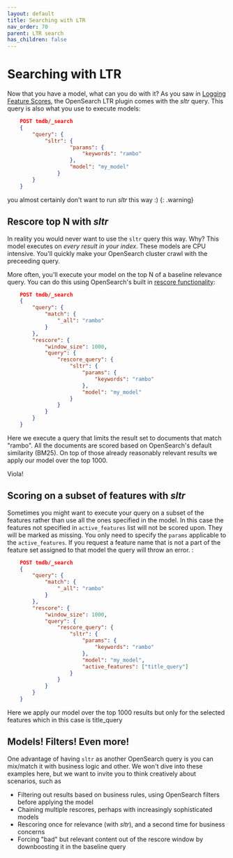 ```yaml
---
layout: default
title: Searching with LTR
nav_order: 70
parent: LTR search
has_children: false
---
```


# Searching with LTR

Now that you have a model, what can you do with it? As you saw in
[Logging Feature Scores]({{site.url}}{{site.baseurl}}/search-plugins/ltr/logging-features/), the OpenSearch LTR
plugin comes with the *sltr* query. This query is also what
you use to execute models:

```json
    POST tmdb/_search
    {
        "query": {
            "sltr": {
                    "params": {
                        "keywords": "rambo"
                    },
                    "model": "my_model"
                }
        }
    }
```

you almost certainly don't want to run *sltr* this way :)
{: .warning}

## Rescore top N with *sltr*

In reality you would never want to use the `sltr` query this way. Why?
This model executes on *every result in your index*. These models are
CPU intensive. You'll quickly make your OpenSearch cluster crawl
with the preceeding query.

More often, you'll execute your model on the top N of a baseline
relevance query. You can do this using OpenSearch's built in
[rescore
functionality](https://www.elastic.co/guide/en/OpenSearch/reference/current/search-request-rescore.html):

```json
    POST tmdb/_search
    {
        "query": {
            "match": {
                "_all": "rambo"
            }
        },
        "rescore": {
            "window_size": 1000,
            "query": {
                "rescore_query": {
                    "sltr": {
                        "params": {
                            "keywords": "rambo"
                        },
                        "model": "my_model"
                    }
                }
            }
        }
    }
```

Here we execute a query that limits the result set to documents that
match "rambo". All the documents are scored based on OpenSearch\'s
default similarity (BM25). On top of those already reasonably relevant
results we apply our model over the top 1000.

Viola!

## Scoring on a subset of features with *sltr*

Sometimes you might want to execute your query on a subset of the
features rather than use all the ones specified in the model. In this
case the features not specified in `active_features` list will not be
scored upon. They will be marked as missing. You only need to specify
the `params` applicable to the `active_features`. If you request a
feature name that is not a part of the feature set assigned to that
model the query will throw an error. :

```json
    POST tmdb/_search
    {
        "query": {
            "match": {
                "_all": "rambo"
            }
        },
        "rescore": {
            "window_size": 1000,
            "query": {
                "rescore_query": {
                    "sltr": {
                        "params": {
                            "keywords": "rambo"
                        },
                        "model": "my_model",
                        "active_features": ["title_query"]
                    }
                }
            }
        }
    }
```

Here we apply our model over the top 1000 results but only for the
selected features which in this case is title_query

## Models! Filters! Even more!

One advantage of having `sltr` as another OpenSearch query is
you can mix/match it with business logic and other. We won't dive into
these examples here, but we want to invite you to think creatively about
scenarios, such as

-   Filtering out results based on business rules, using OpenSearch
    filters before applying the model
-   Chaining multiple rescores, perhaps with increasingly sophisticated
    models
-   Rescoring once for relevance (with *sltr*), and a second
    time for business concerns
-   Forcing "bad" but relevant content out of the rescore window by
    downboosting it in the baseline query
